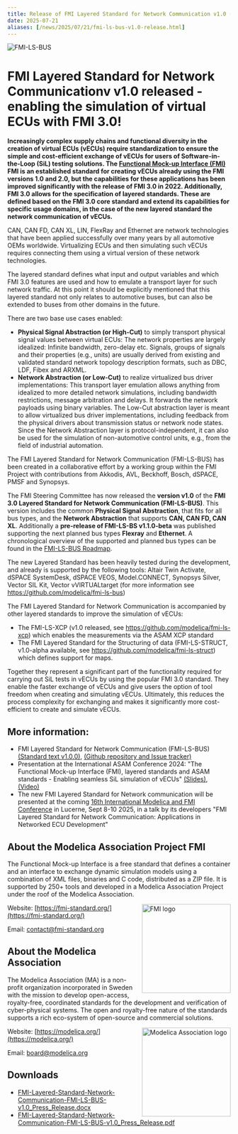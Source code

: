 ```yaml
---
title: Release of FMI Layered Standard for Network Communication v1.0 (FMI-LS-BUS)
date: 2025-07-21
aliases: [/news/2025/07/21/fmi-ls-bus-v1.0-release.html]
---
```


![FMI-LS-BUS](/assets/images/FMI-LS-BUS.png)  
# FMI Layered Standard for Network Communicationv v1.0 released - enabling the simulation of virtual ECUs with FMI 3.0!

**Increasingly complex supply chains and functional diversity in the creation of virtual ECUs (vECUs) require standardization to ensure the simple and cost-efficient exchange of vECUs for users of Software-in-the-Loop (SiL) testing solutions. The [Functional Mock-up Interface (FMI)](https://fmi-standard.org/) FMI is an established standard for creating vECUs already using the FMI versions 1.0 and 2.0, but the capabilities for these applications has been improved significantly with the release of FMI 3.0 in 2022. Additionally, FMI 3.0 allows for the specification of layered standards. These are defined based on the FMI 3.0 core standard and extend its capabilities for specific usage domains, in the case of the new layered standard the network communication of vECUs.**

CAN, CAN FD, CAN XL, LIN, FlexRay and Ethernet are network technologies that have been applied successfully over many years by all automotive OEMs worldwide. Virtualizing ECUs and then simulating such vECUs requires connecting them using a virtual version of these network technologies.

The layered standard defines what input and output variables and which FMI 3.0 features are used and how to emulate a transport layer for such network traffic. At this point it should be explicitly mentioned that this layered standard not only relates to automotive buses, but can also be extended to buses from other domains in the future.

There are two base use cases enabled:

- **Physical Signal Abstraction (or High-Cut)** to simply transport physical signal values between virtual ECUs:
The network properties are largely idealized: Infinite bandwidth, zero-delay etc. Signals, groups of signals and their properties (e.g., units) are usually derived from existing and validated standard network topology description formats, such as DBC, LDF, Fibex and ARXML.
- **Network Abstraction (or Low-Cut)** to realize virtualized bus driver implementations:
This transport layer emulation allows anything from idealized to more detailed network simulations, including bandwidth restrictions, message arbitration and delays. It forwards the network payloads using binary variables. The Low-Cut abstraction layer is meant to allow virtualized bus driver implementations, including feedback from the physical drivers about transmission status or network node states. Since the Network Abstraction layer is protocol-independent, it can also be used for the simulation of non-automotive control units, e.g., from the field of industrial automation.

The FMI Layered Standard for Network Communication (FMI-LS-BUS) has been created in a collaborative effort by a working group within the FMI Project with contributions from Akkodis, AVL, Beckhoff, Bosch, dSPACE, PMSF and Synopsys.

The FMI Steering Committee has now released the **version v1.0** of the **FMI 3.0 Layered Standard for Network Communication (FMI-LS-BUS)**. This version includes the common **Physical Signal Abstraction**, that fits for all bus types, and the **Network Abstraction** that supports **CAN, CAN FD, CAN XL**. Additionally a **pre-release of FMI-LS-BS v1.1.0-beta** was published supporting the next planned bus types **Flexray** and **Ethernet**. A chronological overview of the supported and planned bus types can be found in the [FMI-LS-BUS Roadmap](https://github.com/modelica/fmi-ls-bus?tab=readme-ov-file#roadmap).

The new Layered Standard has been heavily tested during the development, and already is supported by the following tools: 
Altair Twin Activate, dSPACE SystemDesk, dSPACE VEOS, Model.CONNECT, Synopsys Silver, Vector SIL Kit, Vector vVIRTUALtarget (for more information see  https://github.com/modelica/fmi-ls-bus)

The FMI Layered Standard for Network Communication is accompanied by other layered standards to improve the simulation of vECUs: 

- The FMI-LS-XCP (v1.0 released, see https://github.com/modelica/fmi-ls-xcp) which enables the measurements via the ASAM XCP standard
- The FMI Layered Standard for the Structuring of data (FMI-LS-STRUCT, v1.0-alpha available, see https://github.com/modelica/fmi-ls-struct) which defines support for maps.

Together they represent a significant part of the functionality required for carrying out SiL tests in vECUs by using the popular FMI 3.0 standard. 
They enable the faster exchange of vECUs and give users the option of tool freedom when creating and simulating vECUs. Ultimately, this reduces the process complexity for exchanging and makes it significantly more cost-efficient to create and simulate vECUs. 

## More information: 

- FMI Layered Standard for Network Communication (FMI-LS-BUS) [(Standard text v1.0.0)](https://github.com/modelica/fmi-ls-bus/releases), [(Github repository and Issue tracker)](https://github.com/modelica/fmi-ls-bus/)
- Presentation at the International ASAM Conference 2024: "The Functional Mock-up Interface (FMI), layered standards and ASAM standards - Enabling seamless SiL simulation of vECUs" [(Slides)](/assets/literature/FMI-LS-ASAM_2024.pdf), [(Video)](https://www.youtube.com/watch?v=KzzKRa3jORs)
- The new FMI Layered Standard for Network communication will be presented at the coming [16th International Modelica and FMI Conference]((https://modelica.org/events/modelica2025/)) in Lucerne, Sept 8-10 2025, in a talk by its developers "FMI Layered Standard for Network Communication: Applications in Networked ECU Development"

## About the Modelica Association Project FMI 

The Functional Mock-up Interface is a free standard that defines a container and an interface to exchange dynamic simulation models using a combination of XML files, binaries and C code, distributed as a ZIP file. It is supported by 250+ tools and developed in a Modelica Association Project under the roof of the Modelica Association.

<img width="200px" align="right" src="/docs/3.0/images/FMI_logo_horizontal.svg" alt="FMI logo"/>

Website: [https://fmi-standard.org/](https://fmi-standard.org/)

Email: [contact@fmi-standard.org](mailto:contact@fmi-standard.org)


## About the Modelica Association

The Modelica Association (MA) is a non-profit organization incorporated in Sweden with the mission to develop open-access, royalty-free, coordinated standards for the development and verification of cyber-physical systems. The open and royalty-free nature of the standards supports a rich eco-system of open-source and commercial solutions.

<img width="200px" align="right" src="https://raw.githubusercontent.com/modelica/MA-Logos/master/LowRes/Modelica_Association.png" alt="Modelica Association logo"/>

Website: [https://modelica.org/](https://modelica.org/)

Email: [board@modelica.org](mailto:board@modelica.org)


## Downloads

- [FMI-Layered-Standard-Network-Communication-FMI-LS-BUS-v1.0_Press_Release.docx](/assets/FMI-Layered-Standard-Network-Communication-FMI-LS-BUS-v1.0_Press_Release.docx)
- [FMI-Layered-Standard-Network-Communication-FMI-LS-BUS-v1.0_Press_Release.pdf](/assets/FMI-Layered-Standard-Network-Communication-FMI-LS-BUS-v1.0_Press_Release.pdf)



